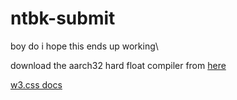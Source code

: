 # ntbk-submit
boy do i hope this ends up working\

download the aarch32 hard float compiler from [here](https://developer.arm.com/tools-and-software/open-source-software/developer-tools/gnu-toolchain/gnu-a/)

[w3.css docs](https://www.w3schools.com/w3css/w3css_intro.asp)
